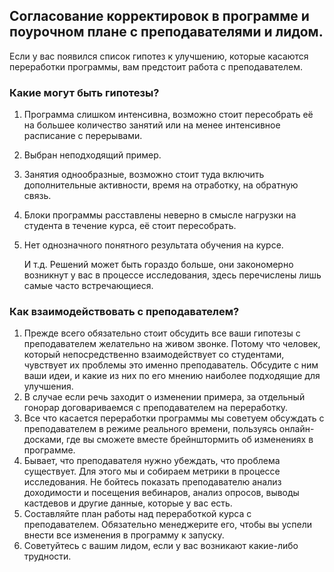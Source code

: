 ## Согласование корректировок в программе и поурочном плане с преподавателями и лидом.

Если у вас появился список гипотез к улучшению, которые касаются переработки программы, вам предстоит работа с преподавателем.

### Какие могут быть гипотезы?

1. Программа слишком интенсивна, возможно стоит пересобрать её на большее количество занятий или на менее интенсивное расписание с перерывами.
2. Выбран неподходящий пример.
3. Занятия однообразные, возможно стоит туда включить дополнительные активности, время на отработку, на обратную связь. 
4. Блоки программы расставлены неверно в смысле нагрузки на студента в течение курса, её стоит пересобрать.
5. Нет однозначного понятного результата обучения на курсе.

    И т.д. Решений может быть гораздо больше, они закономерно возникнут у вас в процессе исследования, здесь перечислены лишь самые часто встречающиеся.

### Как взаимодействовать с преподавателем?

1. Прежде всего обязательно стоит обсудить все ваши гипотезы с преподавателем желательно на живом звонке. Потому что человек, который непосредственно взаимодействует со студентами, чувствует их проблемы это именно преподаватель. Обсудите с ним ваши идеи, и какие из них по его мнению наиболее подходящие для улучшения. 
2. В случае если речь заходит о изменении примера, за отдельный гонорар договариваемся с преподавателем на переработку. 
3. Все что касается переработки программы мы советуем обсуждать с преподавателем в режиме реального времени, пользуясь онлайн-досками, где вы сможете вместе брейнштормить об изменениях в программе. 
4. Бывает, что преподавателя нужно убеждать, что проблема существует. Для этого мы и собираем метрики в процессе исследования. Не бойтесь показать преподавателю анализ доходимости и посещения вебинаров, анализ опросов, выводы кастдевов и другие данные, которые у вас есть.
5. Составляйте план работы над переработкой курса с преподавателем. Обязательно менеджерите его, чтобы вы успели внести все изменения в программу к запуску.
6. Советуйтесь с вашим лидом, если у вас возникают какие-либо трудности. 
